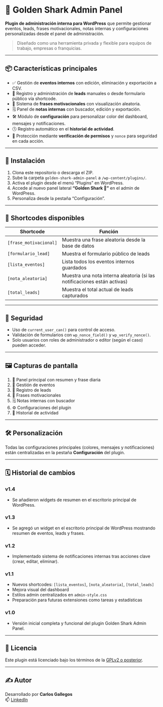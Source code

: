 # 🦈 Golden Shark Admin Panel

**Plugin de administración interna para WordPress** que permite gestionar eventos, leads, frases motivacionales, notas internas y configuraciones personalizadas desde el panel de administración.

> Diseñado como una herramienta privada y flexible para equipos de trabajo, empresas o franquicias.

---

## 📦 Características principales

- ✅ Gestión de **eventos internos** con edición, eliminación y exportación a CSV.
- 📨 Registro y administración de **leads** manuales o desde formulario público vía shortcode.
- 💬 Sistema de **frases motivacionales** con visualización aleatoria.
- 🗒️ Panel de **notas internas** con buscador, edición y exportación.
- 🛠️ Módulo de **configuración** para personalizar color del dashboard, mensajes y notificaciones.
- 🕓 Registro automático en el **historial de actividad**.
- 🔐 Protección mediante **verificación de permisos** y `nonce` para seguridad en cada acción.

---

## 🚀 Instalación

1. Clona este repositorio o descarga el ZIP.
2. Sube la carpeta `golden-shark-admin-panel` a `/wp-content/plugins/`.
3. Activa el plugin desde el menú “Plugins” en WordPress.
4. Accede al nuevo panel lateral **“Golden Shark 🦈”** en el admin de WordPress.
5. Personaliza desde la pestaña “Configuración”.

---

## 🧩 Shortcodes disponibles

| Shortcode               | Función                                                                 |
|------------------------|------------------------------------------------------------------------|
| `[frase_motivacional]` | Muestra una frase aleatoria desde la base de datos                     |
| `[formulario_lead]`    | Muestra el formulario público de leads                                 |
| `[lista_eventos]`      | Lista todos los eventos internos guardados                             |
| `[nota_aleatoria]`     | Muestra una nota interna aleatoria (si las notificaciones están activas) |
| `[total_leads]`        | Muestra el total actual de leads capturados                           |

---

## 🔐 Seguridad

- Uso de `current_user_can()` para control de acceso.
- Validación de formularios con `wp_nonce_field()` y `wp_verify_nonce()`.
- Solo usuarios con roles de administrador o editor (según el caso) pueden acceder.

---

## 🖼️ Capturas de pantalla

1. 🧠 Panel principal con resumen y frase diaria  
2. 📅 Gestión de eventos  
3. 📨 Registro de leads  
4. 💬 Frases motivacionales  
5. 🗒️ Notas internas con buscador  
6. ⚙️ Configuraciones del plugin  
7. 📜 Historial de actividad  

---

## 🛠️ Personalización

Todas las configuraciones principales (colores, mensajes y notificaciones) están centralizadas en la pestaña **Configuración** del plugin.

---

## 🗓️ Historial de cambios

### v1.4
- Se añadieron widgets de resumen en el escritorio principal de WordPress.

### v1.3
- Se agregó un widget en el escritorio principal de WordPress mostrando resumen de eventos, leads y frases.

### v1.2
- Implementado sistema de notificaciones internas tras acciones clave (crear, editar, eliminar).

### v1.1
- Nuevos shortcodes: `[lista_eventos]`, `[nota_aleatoria]`, `[total_leads]`
- Mejora visual del dashboard
- Estilos admin centralizados en `admin-style.css`
- Preparación para futuras extensiones como tareas y estadísticas

### v1.0
- Versión inicial completa y funcional del plugin Golden Shark Admin Panel.

---

## 📄 Licencia

Este plugin está licenciado bajo los términos de la [GPLv2 o posterior](https://www.gnu.org/licenses/gpl-2.0.html).

---

## ✍️ Autor

Desarrollado por **Carlos Gallegos**  
📫 [LinkedIn](https://www.linkedin.com/in/carlos-bryan-gallegos-batallanos-397223290)